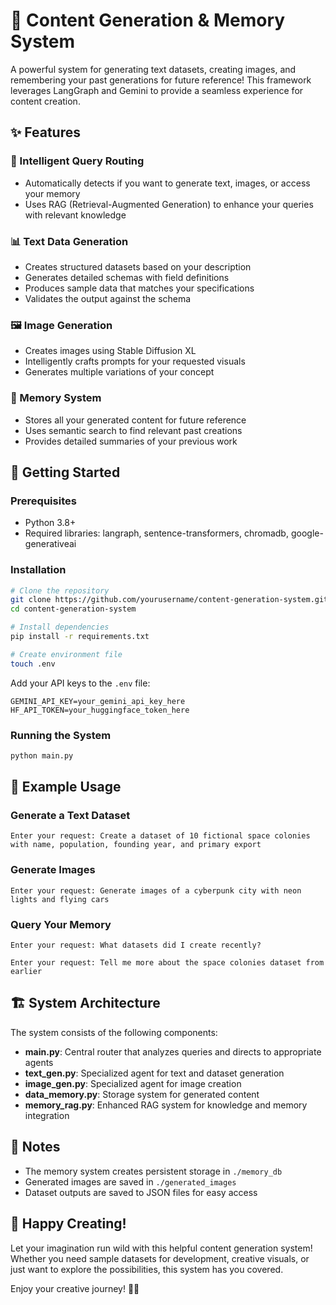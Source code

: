 # 🌟 Content Generation & Memory System

A powerful system for generating text datasets, creating images, and remembering your past generations for future reference! This framework leverages LangGraph and Gemini to provide a seamless experience for content creation.

## ✨ Features

### 🧠 Intelligent Query Routing
- Automatically detects if you want to generate text, images, or access your memory
- Uses RAG (Retrieval-Augmented Generation) to enhance your queries with relevant knowledge

### 📊 Text Data Generation
- Creates structured datasets based on your description
- Generates detailed schemas with field definitions
- Produces sample data that matches your specifications
- Validates the output against the schema

### 🖼️ Image Generation
- Creates images using Stable Diffusion XL
- Intelligently crafts prompts for your requested visuals
- Generates multiple variations of your concept

### 💾 Memory System
- Stores all your generated content for future reference
- Uses semantic search to find relevant past creations
- Provides detailed summaries of your previous work

## 🚀 Getting Started

### Prerequisites
- Python 3.8+
- Required libraries: langraph, sentence-transformers, chromadb, google-generativeai

### Installation

```bash
# Clone the repository
git clone https://github.com/yourusername/content-generation-system.git
cd content-generation-system

# Install dependencies
pip install -r requirements.txt

# Create environment file
touch .env
```

Add your API keys to the `.env` file:
```
GEMINI_API_KEY=your_gemini_api_key_here
HF_API_TOKEN=your_huggingface_token_here
```

### Running the System

```bash
python main.py
```

## 💫 Example Usage

### Generate a Text Dataset
```
Enter your request: Create a dataset of 10 fictional space colonies with name, population, founding year, and primary export
```

### Generate Images
```
Enter your request: Generate images of a cyberpunk city with neon lights and flying cars
```

### Query Your Memory
```
Enter your request: What datasets did I create recently?
```

```
Enter your request: Tell me more about the space colonies dataset from earlier
```

## 🏗️ System Architecture

The system consists of the following components:

- **main.py**: Central router that analyzes queries and directs to appropriate agents
- **text_gen.py**: Specialized agent for text and dataset generation
- **image_gen.py**: Specialized agent for image creation
- **data_memory.py**: Storage system for generated content
- **memory_rag.py**: Enhanced RAG system for knowledge and memory integration

## 📝 Notes

- The memory system creates persistent storage in `./memory_db`
- Generated images are saved in `./generated_images`
- Dataset outputs are saved to JSON files for easy access

## 🌈 Happy Creating!

Let your imagination run wild with this helpful content generation system! Whether you need sample datasets for development, creative visuals, or just want to explore the possibilities, this system has you covered.

Enjoy your creative journey! 🚀✨
